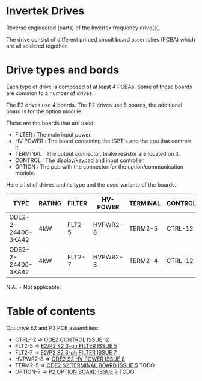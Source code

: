 # Invertek Drives

Reverse engineered (parts) of the Invertek frequency drive(s).

The drive consist of different printed circuit board assemblies (PCBA)
 which are all soldered together.

# Drive types and bords

Each type of drive is composed of at least 4 PCBAs. Some of these boards
 are common to a number of drives.
 
The E2 drives use 4 boards.
The P2 drives use 5 boards, the additional board is for the option module. 
 
These are the boards that are used:

* FILTER : The main input power.
* HV POWER : The board containing the IGBT's and the cpu that controls it.
* TERMINAL : The output connector, brake resistor are located on it.
* CONTROL : The display/keypad and input controller.
* OPTION : The pcb with the connector for the option/communication module. 
 
Here a list of drives and its type and the used variants of the boards.

| TYPE               | RATING | FILTER | HV-POWER | TERMINAL | CONTROL | OPTION |
|--------------------|--------|--------|----------|----------|---------|--------|
| ODE2-2-24400-3KA42 | 4kW    | FLT2-5 | HVPWR2-8 | TERM2-5  | CTRL-12 | N.A.   |
| ODE2-2-24400-3KA42 | 4kW    | FLT2-7 | HVPWR2-8 | TERM2-4  | CTRL-12 | N.A.   |


N.A. = Not applicable.

# Table of contents

Optidrive E2 and P2 PCB assemblies:

* CTRL-12 => [ODE2 CONTROL ISSUE 12](ode2-control-issue-12/readme.md)
* FLT2-5 => [E2/P2 S2 3-ph FILTER ISSUE 5](e2-p2-s2-filter-issue-5/readme.md)
* FLT2-7 => [E2/P2 S2 3-ph FILTER ISSUE 7](e2-p2-s2-filter-issue-5/readme.md)
* HVPWR2-8 => [ODE2 S2 HV POWER ISSUE 8](ode2-s2-hv-power-issue-8/readme.md)
* TERM2-5 => [ODE2 S2 TERMINAL BOARD ISSUE 5](todo.txt) TODO
* OPTION-7 => [P2 OPTION BOARD ISSUE 7](todo.txt) TODO
